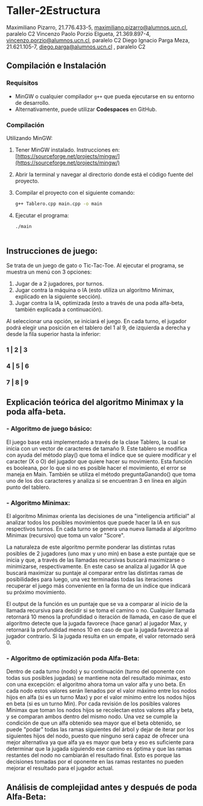 # Taller-2Estructura
Maximiliano Pizarro, 21.776.433-5, maximiliano.pizarro@alumnos.ucn.cl, paralelo C2
Vincenzo Paolo Porzio Elgueta, 21.369.897-4, vincenzo.porzio@alumnos.ucn.cl, paralelo C2
Diego Ignacio Parga Meza, 21.621.105-7, diego.parga@alumnos.ucn.cl , paralelo C2

## Compilación e Instalación

### Requisitos
- MinGW o cualquier compilador `g++` que pueda ejecutarse en su entorno de desarrollo.
- Alternativamente, puede utilizar **Codespaces** en GitHub.

### Compilación
Utilizando MinGW:
1. Tener MinGW instalado. Instrucciones en: [https://sourceforge.net/projects/mingw/](https://sourceforge.net/projects/mingw/)
2. Abrir la terminal y navegar al directorio donde está el código fuente del proyecto.
3. Compilar el proyecto con el siguiente comando:

   ```bash
   g++ Tablero.cpp main.cpp -o main
4. Ejecutar el programa:
   
   ```bash
   ./main
 
## Instrucciones de juego:
Se trata de un juego de gato o Tic-Tac-Toe. Al ejecutar el programa, se muestra un menú con 3 opciones:
1. Jugar de a 2 jugadores, por turnos.
2. Jugar contra la máquina o IA (esto utiliza un algoritmo Minimax, explicado en la siguiente sección).
3. Jugar contra la IA, optimizada (esto a través de una poda alfa-beta, también explicada a continuación).

Al seleccionar una opción, se iniciará el juego. En cada turno, el jugador podrá elegir una posición en el tablero del 1 al 9, de izquierda a derecha y desde la fila superior hasta la inferior:
###  1 | 2 | 3
###  4 | 5 | 6
###  7 | 8 | 9

## Explicación teórica del algoritmo Minimax y la poda alfa-beta.

### - Algoritmo de juego básico: 
El juego base está implementado a través de la clase Tablero, la cual se inicia con un vector de caracteres de tamaño 9. Este tablero se modifica con ayuda del método play() que toma el índice que se quiere modificar y el caracter (X o O) del jugador que quiere hacer su movimiento. Esta función es booleana, por lo que si no es posible hacer el movimiento, el error se maneja en Main. También se utiliza el método preguntaGanando() que toma uno de los dos caracteres y analiza si se encuentran 3 en línea en algún punto del tablero.

### - Algoritmo Minimax:
El algoritmo Minimax orienta las decisiones de una "inteligencia artificial" al analizar todos los posibles movimientos que puede hacer la IA en sus respectivos turnos. En cada turno se genera una nueva llamada al algoritmo Minimax (recursivo) que toma un valor "Score".

La naturaleza de este algoritmo permite ponderar las distintas rutas posibles de 2 jugadores (uno max y uno min) en base a este puntaje que se inicia y que, a través de las llamadas recursivas buscará maximizarse o minimizarse, respectivamente. En este caso se analiza al jugador IA que buscará maximizar su puntaje al comparar entre las distintas ramas de posibilidades para luego, una vez terminadas todas las iteraciones recuperar el juego más conveniente en la forma de un índice que indicará su próximo movimiento. 

El output de la función es un puntaje que se va a comparar al inicio de la llamada recursiva para decidir si se toma el camino o no. Cualquier llamada retornará 10 menos la profundidad o iteración de llamada, en caso de que el algoritmo detecte que la jugada favorece (hace ganar) al jugador Max, y retornará la profundidad menos 10 en caso de que la jugada favorezca al jugador contrario. Si la jugada resulta en un empate, el valor retornado será 0.

### - Algoritmo de optimización poda Alfa-Beta:
Dentro de cada turno (nodo) y su continuación (turno del oponente con todas sus posibles jugadas) se mantiene nota del resultado minimax, esto con una excepción: el algoritmo ahora toma un valor alfa y uno beta. En cada nodo estos valores serán llenados por el valor máximo entre los nodos hijos en alfa (si es un turno Max) y por el valor mínimo entre los nodos hijos en beta (si es un turno Min). Por cada revisión de los posibles valores Minimax que toman los nodos hijos se recolectan estos valores alfa y beta, y se comparan ambos dentro del mismo nodo. Una vez se cumple la condición de que un alfa obtenido sea mayor que el beta obtenido, se puede "podar" todas las ramas siguientes del árbol y dejar de iterar por los siguientes hijos del nodo, puesto que ninguno será capaz de ofrecer una mejor alternativa ya que alfa ya es mayor que beta y eso es suficiente para determinar que la jugada siguiendo ese camino es óptima y que las ramas restantes del nodo no cambiarán el resultado final. Esto es porque las decisiones tomadas por el oponente en las ramas restantes no pueden mejorar el resultado para el jugador actual.
## Análisis de complejidad antes y después de poda Alfa-Beta:
 
